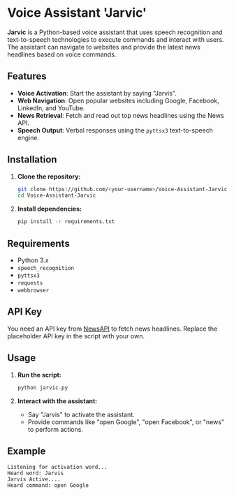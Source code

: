 # Voice Assistant 'Jarvic'

**Jarvic** is a Python-based voice assistant that uses speech recognition and text-to-speech technologies to execute commands and interact with users. The assistant can navigate to websites and provide the latest news headlines based on voice commands.

## Features

- **Voice Activation**: Start the assistant by saying "Jarvis".
- **Web Navigation**: Open popular websites including Google, Facebook, LinkedIn, and YouTube.
- **News Retrieval**: Fetch and read out top news headlines using the News API.
- **Speech Output**: Verbal responses using the `pyttsx3` text-to-speech engine.

## Installation

1. **Clone the repository:**

    ```bash
    git clone https://github.com/<your-username>/Voice-Assistant-Jarvic.git
    cd Voice-Assistant-Jarvic
    ```

2. **Install dependencies:**

    ```bash
    pip install -r requirements.txt
    ```

## Requirements

- Python 3.x
- `speech_recognition`
- `pyttsx3`
- `requests`
- `webbrowser`

## API Key

You need an API key from [NewsAPI](https://newsapi.org/) to fetch news headlines. Replace the placeholder API key in the script with your own.

## Usage

1. **Run the script:**

    ```bash
    python jarvic.py
    ```

2. **Interact with the assistant:**
   - Say "Jarvis" to activate the assistant.
   - Provide commands like "open Google", "open Facebook", or "news" to perform actions.

## Example

```plaintext
Listening for activation word...
Heard word: Jarvis
Jarvis Active....
Heard command: open Google
